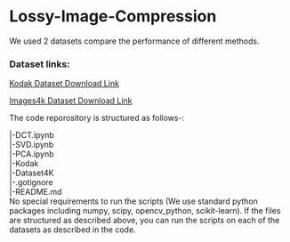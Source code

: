 # Lossy-Image-Compression

We used 2 datasets compare the performance of different methods.

### Dataset links:
[Kodak Dataset Download Link](https://drive.google.com/drive/folders/1KIGFr1xuTwd1PzGG3UNsfuvtuwS5lCL4?usp=share_link)

[Images4k Dataset Download Link](https://drive.google.com/drive/folders/1RNUFcwN23mSW2zF9DcBijlh6OXL0vNC7?usp=sharing)

The code reporository is structured as follows-:

|-DCT.ipynb <br />
|-SVD.ipynb <br />
|-PCA.ipynb <br />
|-Kodak <br />
|-Dataset4K <br />
|-.gotignore <br />
|-README.md <br />
No special requirements to run the scripts (We use standard python packages including numpy, scipy, opencv_python, scikit-learn). If the files are structured as described above, you can run the scripts on each of the datasets as described in the code.
